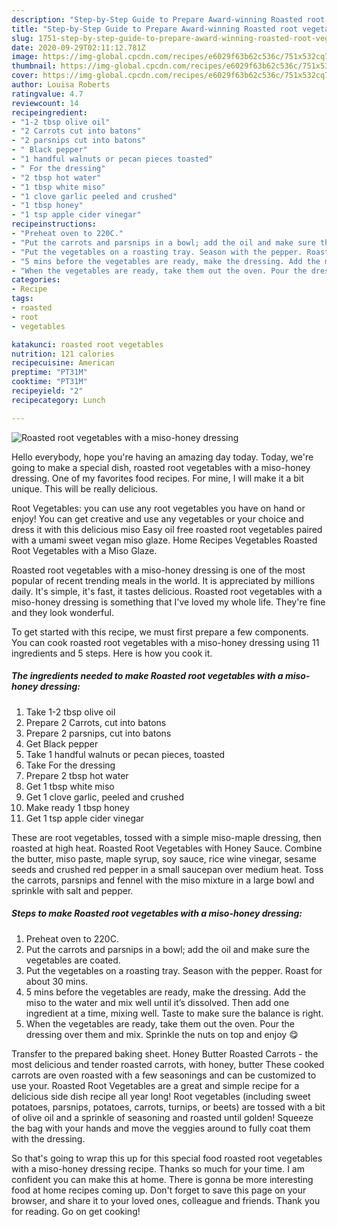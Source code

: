 ```yaml
---
description: "Step-by-Step Guide to Prepare Award-winning Roasted root vegetables with a miso-honey dressing"
title: "Step-by-Step Guide to Prepare Award-winning Roasted root vegetables with a miso-honey dressing"
slug: 1751-step-by-step-guide-to-prepare-award-winning-roasted-root-vegetables-with-a-miso-honey-dressing
date: 2020-09-29T02:11:12.781Z
image: https://img-global.cpcdn.com/recipes/e6029f63b62c536c/751x532cq70/roasted-root-vegetables-with-a-miso-honey-dressing-recipe-main-photo.jpg
thumbnail: https://img-global.cpcdn.com/recipes/e6029f63b62c536c/751x532cq70/roasted-root-vegetables-with-a-miso-honey-dressing-recipe-main-photo.jpg
cover: https://img-global.cpcdn.com/recipes/e6029f63b62c536c/751x532cq70/roasted-root-vegetables-with-a-miso-honey-dressing-recipe-main-photo.jpg
author: Louisa Roberts
ratingvalue: 4.7
reviewcount: 14
recipeingredient:
- "1-2 tbsp olive oil"
- "2 Carrots cut into batons"
- "2 parsnips cut into batons"
- " Black pepper"
- "1 handful walnuts or pecan pieces toasted"
- " For the dressing"
- "2 tbsp hot water"
- "1 tbsp white miso"
- "1 clove garlic peeled and crushed"
- "1 tbsp honey"
- "1 tsp apple cider vinegar"
recipeinstructions:
- "Preheat oven to 220C."
- "Put the carrots and parsnips in a bowl; add the oil and make sure the vegetables are coated."
- "Put the vegetables on a roasting tray. Season with the pepper. Roast for about 30 mins."
- "5 mins before the vegetables are ready, make the dressing. Add the miso to the water and mix well until it’s dissolved. Then add one ingredient at a time, mixing well. Taste to make sure the balance is right."
- "When the vegetables are ready, take them out the oven. Pour the dressing over them and mix. Sprinkle the nuts on top and enjoy 😋"
categories:
- Recipe
tags:
- roasted
- root
- vegetables

katakunci: roasted root vegetables 
nutrition: 121 calories
recipecuisine: American
preptime: "PT31M"
cooktime: "PT31M"
recipeyield: "2"
recipecategory: Lunch

---
```



![Roasted root vegetables with a miso-honey dressing](https://img-global.cpcdn.com/recipes/e6029f63b62c536c/751x532cq70/roasted-root-vegetables-with-a-miso-honey-dressing-recipe-main-photo.jpg)

Hello everybody, hope you're having an amazing day today. Today, we're going to make a special dish, roasted root vegetables with a miso-honey dressing. One of my favorites food recipes. For mine, I will make it a bit unique. This will be really delicious.

Root Vegetables: you can use any root vegetables you have on hand or enjoy! You can get creative and use any vegetables or your choice and dress it with this delicious miso Easy oil free roasted root vegetables paired with a umami sweet vegan miso glaze. Home Recipes Vegetables Roasted Root Vegetables with a Miso Glaze.

Roasted root vegetables with a miso-honey dressing is one of the most popular of recent trending meals in the world. It is appreciated by millions daily. It's simple, it's fast, it tastes delicious. Roasted root vegetables with a miso-honey dressing is something that I've loved my whole life. They're fine and they look wonderful.


To get started with this recipe, we must first prepare a few components. You can cook roasted root vegetables with a miso-honey dressing using 11 ingredients and 5 steps. Here is how you cook it.

<!--inarticleads1-->

##### The ingredients needed to make Roasted root vegetables with a miso-honey dressing:

1. Take 1-2 tbsp olive oil
1. Prepare 2 Carrots, cut into batons
1. Prepare 2 parsnips, cut into batons
1. Get  Black pepper
1. Take 1 handful walnuts or pecan pieces, toasted
1. Take  For the dressing
1. Prepare 2 tbsp hot water
1. Get 1 tbsp white miso
1. Get 1 clove garlic, peeled and crushed
1. Make ready 1 tbsp honey
1. Get 1 tsp apple cider vinegar


These are root vegetables, tossed with a simple miso-maple dressing, then roasted at high heat. Roasted Root Vegetables with Honey Sauce. Combine the butter, miso paste, maple syrup, soy sauce, rice wine vinegar, sesame seeds and crushed red pepper in a small saucepan over medium heat. Toss the carrots, parsnips and fennel with the miso mixture in a large bowl and sprinkle with salt and pepper. 

<!--inarticleads2-->

##### Steps to make Roasted root vegetables with a miso-honey dressing:

1. Preheat oven to 220C.
1. Put the carrots and parsnips in a bowl; add the oil and make sure the vegetables are coated.
1. Put the vegetables on a roasting tray. Season with the pepper. Roast for about 30 mins.
1. 5 mins before the vegetables are ready, make the dressing. Add the miso to the water and mix well until it’s dissolved. Then add one ingredient at a time, mixing well. Taste to make sure the balance is right.
1. When the vegetables are ready, take them out the oven. Pour the dressing over them and mix. Sprinkle the nuts on top and enjoy 😋


Transfer to the prepared baking sheet. Honey Butter Roasted Carrots - the most delicious and tender roasted carrots, with honey, butter These cooked carrots are oven roasted with a few seasonings and can be customized to use your. Roasted Root Vegetables are a great and simple recipe for a delicious side dish recipe all year long! Root vegetables (including sweet potatoes, parsnips, potatoes, carrots, turnips, or beets) are tossed with a bit of olive oil and a sprinkle of seasoning and roasted until golden! Squeeze the bag with your hands and move the veggies around to fully coat them with the dressing. 

So that's going to wrap this up for this special food roasted root vegetables with a miso-honey dressing recipe. Thanks so much for your time. I am confident you can make this at home. There is gonna be more interesting food at home recipes coming up. Don't forget to save this page on your browser, and share it to your loved ones, colleague and friends. Thank you for reading. Go on get cooking!
